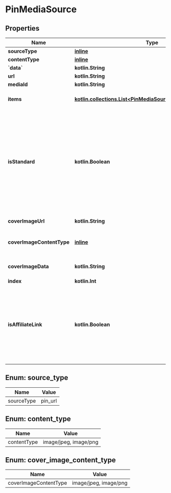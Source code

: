 
# PinMediaSource

## Properties
Name | Type | Description | Notes
------------ | ------------- | ------------- | -------------
**sourceType** | [**inline**](#SourceType) |  | 
**contentType** | [**inline**](#ContentType) |  | 
**&#x60;data&#x60;** | **kotlin.String** |  | 
**url** | **kotlin.String** |  | 
**mediaId** | **kotlin.String** |  | 
**items** | [**kotlin.collections.List&lt;PinMediaSourceImagesURLItemsInner&gt;**](PinMediaSourceImagesURLItemsInner.md) | Array with image objects. | 
**isStandard** | **kotlin.Boolean** | Set the parameter to false to create the new simplified Pin instead of the standard pin. Currently the field is only available to a list of beta users. |  [optional]
**coverImageUrl** | **kotlin.String** | Cover image url. |  [optional]
**coverImageContentType** | [**inline**](#CoverImageContentType) | Content type for cover image Base64. |  [optional]
**coverImageData** | **kotlin.String** | Cover image Base64. |  [optional]
**index** | **kotlin.Int** |  |  [optional]
**isAffiliateLink** | **kotlin.Boolean** | This is an affiliate link or sponsored product. The FTC requires disclosure for paid partnerships and affiliate products. |  [optional]


<a id="SourceType"></a>
## Enum: source_type
Name | Value
---- | -----
sourceType | pin_url


<a id="ContentType"></a>
## Enum: content_type
Name | Value
---- | -----
contentType | image/jpeg, image/png


<a id="CoverImageContentType"></a>
## Enum: cover_image_content_type
Name | Value
---- | -----
coverImageContentType | image/jpeg, image/png



